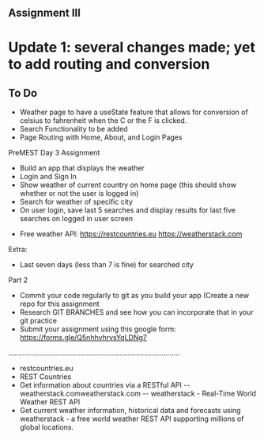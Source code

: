 ## Assignment III

# Update 1: several changes made; yet to add routing and conversion

## To Do 
- Weather page to have a useState feature that allows for conversion of celsius to fahrenheit when the C or the F is clicked. 
- Search Functionality to be added
- Page Routing with Home, About, and Login Pages


PreMEST Day 3 Assignment

* Build an app that displays the weather
* Login and Sign In
* Show weather of current country on home page (this should show whether or not the user is logged in)
* Search for weather of specific city
* On user login, save last 5 searches and display results for last five searches on logged in user screen

- Free weather API:
	https://restcountries.eu
	https://weatherstack.com

Extra:
* Last seven days (less than 7 is fine) for searched city

Part 2
* Commit your code regularly to git as you build your app (Create a new repo for this assignment 
* Research GIT BRANCHES  and see how you can incorporate that in your git practice
* Submit your assignment using this google form: https://forms.gle/Q5nhhvhrvsYqLDNg7

......................................................................................
- restcountries.eu
- REST Countries
- Get information about countries via a RESTful API
-- weatherstack.comweatherstack.com
-- weatherstack - Real-Time World Weather REST API
- Get current weather information, historical data and forecasts using weatherstack - a free world weather REST API supporting millions of global locations.